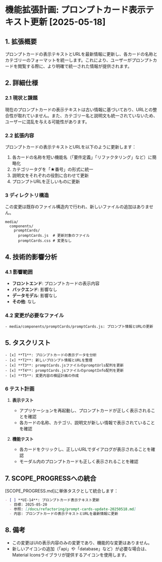 # 機能拡張計画: プロンプトカード表示テキスト更新 [2025-05-18]

## 1. 拡張概要

プロンプトカードの表示テキストとURLを最新情報に更新し、各カードの名称とカテゴリーのフォーマットを統一します。これにより、ユーザーがプロンプトカードを閲覧する際に、より明確で統一された情報が提供されます。

## 2. 詳細仕様

### 2.1 現状と課題

現在のプロンプトカードの表示テキストは古い情報に基づいており、URLとの整合性が取れていません。また、カテゴリー名と説明文も統一されていないため、ユーザーに混乱を与える可能性があります。

### 2.2 拡張内容

プロンプトカードの表示テキストとURLを以下のように更新します：

1. 各カードの名称を短い機能名（「要件定義」「リファクタリング」など）に簡略化
2. カテゴリータグを「★番号」の形式に統一
3. 説明文をそれぞれの役割に合わせて更新
4. プロンプトURLを正しいものに更新

### 3 ディレクトリ構造

この変更は既存のファイル構造内で行われ、新しいファイルの追加はありません。

```
media/
  components/
    promptCards/
      promptCards.js  # 更新対象のファイル
      promptCards.css # 変更なし
```

## 4. 技術的影響分析

### 4.1 影響範囲

- **フロントエンド**: プロンプトカードの表示内容
- **バックエンド**: 影響なし
- **データモデル**: 影響なし
- **その他**: なし

### 4.2 変更が必要なファイル

```
- media/components/promptCards/promptCards.js: プロンプト情報とURLの更新
```

## 5. タスクリスト

```
- [x] **T1**: プロンプトカードの表示データを分析
- [x] **T2**: 新しいプロンプト情報とURLを整理
- [x] **T3**: promptCards.jsファイルのpromptUrls配列を更新
- [x] **T4**: promptCards.jsファイルのpromptInfo配列を更新
- [x] **T5**: 変更内容の検証計画の作成
```

### 6 テスト計画

1. **表示テスト**
   - アプリケーションを再起動し、プロンプトカードが正しく表示されることを確認
   - 各カードの名称、カテゴリ、説明文が新しい情報で表示されていることを確認

2. **機能テスト**
   - 各カードをクリックし、正しいURLでダイアログが表示されることを確認
   - モーダル内のプロンプトカードも正しく表示されることを確認

## 7. SCOPE_PROGRESSへの統合

[SCOPE_PROGRESS.md]に単体タスクとして統合します：

```markdown
- [ ] **UI-14**: プロンプトカード表示テキスト更新
  - 目標: 2025-05-20
  - 参照: [/docs/refactoring/prompt-cards-update-20250518.md]
  - 内容: プロンプトカードの表示テキストとURLを最新情報に更新
```

## 8. 備考

- この変更はUIの表示内容のみの変更であり、機能的な変更はありません。
- 新しいアイコンの追加（「api」や「database」など）が必要な場合は、Material Iconsライブラリが提供するアイコンを使用します。